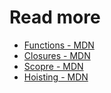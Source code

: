# Read more

* [Functions - MDN](https://developer.mozilla.org/ru/docs/Web/JavaScript/Guide/Functions)
* [Closures - MDN](https://developer.mozilla.org/ru/docs/Web/JavaScript/Closures)
* [Scopre - MDN](https://developer.mozilla.org/en-US/docs/Glossary/Scope)
* [Hoisting - MDN](https://developer.mozilla.org/ru/docs/Glossary/Hoisting)
